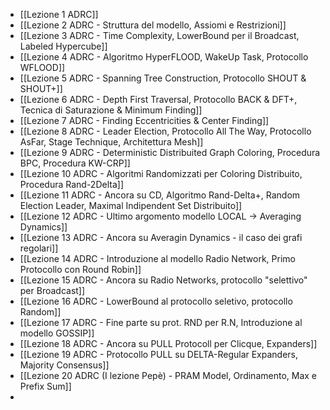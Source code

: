 - [[Lezione 1 ADRC]]
- [[Lezione 2 ADRC - Struttura del modello, Assiomi e Restrizioni]]
- [[Lezione 3 ADRC - Time Complexity, LowerBound per il Broadcast, Labeled Hypercube]]
- [[Lezione 4 ADRC - Algoritmo HyperFLOOD, WakeUp Task, Protocollo WFLOOD]]
- [[Lezione 5 ADRC - Spanning Tree Construction, Protocollo SHOUT & SHOUT+]]
- [[Lezione 6 ADRC - Depth First Traversal, Protocollo BACK & DFT+, Tecnica di Saturazione & Minimum Finding]]
- [[Lezione 7 ADRC - Finding Eccentricities & Center Finding]]
- [[Lezione 8 ADRC - Leader Election, Protocollo All The Way, Protocollo AsFar, Stage Technique, Architettura Mesh]]
- [[Lezione 9 ADRC  - Deterministic Distribuited Graph Coloring, Procedura BPC, Procedura KW-CRP]]
- [[Lezione 10 ADRC - Algoritmi Randomizzati per Coloring Distribuito, Procedura Rand-2Delta]]
- [[Lezione 11 ADRC - Ancora su CD, Algoritmo Rand-Delta+, Random Election Leader, Maximal Indipendent Set Distribuito]]
- [[Lezione 12 ADRC - Ultimo argomento modello LOCAL -> Averaging Dynamics]]
- [[Lezione 13 ADRC - Ancora su Averagin Dynamics - il caso dei grafi regolari]]
- [[Lezione 14 ADRC - Introduzione al modello Radio Network, Primo Protocollo con Round Robin]]
- [[Lezione 15 ADRC - Ancora su Radio Networks, protocollo "selettivo" per Broadcast]]
- [[Lezione 16 ADRC - LowerBound al protocollo seletivo, protocollo Random]]
- [[Lezione 17 ADRC - Fine parte su prot. RND per R.N, Introduzione al modello GOSSIP]]
- [[Lezione 18 ADRC - Ancora su PULL Protocoll per Clicque, Expanders]]
- [[Lezione 19 ADRC - Protocollo PULL su DELTA-Regular Expanders, Majority Consensus]]
- [[Lezione 20 ADRC (I lezione Pepè) - PRAM Model, Ordinamento, Max e Prefix Sum]]
- 